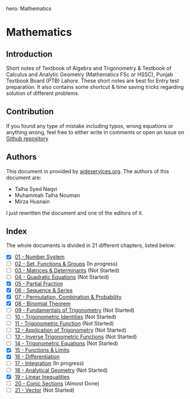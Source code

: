 hero: Mathematics

# Mathematics
## Introduction

Short notes of Textbook of Algebra and Trigonometry & Textbook of Calculus and Analytic Geometry (Mathematics FSc or HSSC), Punjab Textbook Board (PTB) Lahore. These short notes are best for Entry test preparation. It also contains some shortcut & time saving tricks regarding solution of different problems.

## Contribution
If you found any type of mistake including typos, wrong equations or anything wrong, feel free to either write in comments or open an issue on [Github repository](https://www.github.com/nmanumr/nmanumr.github.io/issues)

## Authors
This document in provided by [aideservices.org](http://aideservices.org/). The authors of this document are:

* Talha Syed Naqvi
* Muhammah Talha Nouman
* Mirza Husnain

I just rewritten the document and one of the editors of it.

## Index
The whole documents is divided in 21 different chapters, listed below:

* [x] [01 - Number System](/maths/ch01)
* [ ] [02 - Set, Functions & Groups](/maths/ch02) (In progress)
* [ ] [03 - Matrices & Determinants](/maths/ch03) (Not Started)
* [ ] [04 - Quadratic Equations](/maths/ch04) (Not Started)
* [x] [05 - Partial Fraction](/maths/ch05)
* [x] [06 - Sequence & Series](/maths/ch06)
* [x] [07 - Permutation, Combination & Probability](/maths/ch07)
* [x] [08 - Binomial Theorem](/maths/ch08)
* [ ] [09 - Fundamentals of Trigonometry](/maths/ch09) (Not Started)
* [ ] [10 - Trigonometric Identities](/maths/ch10) (Not Started)
* [ ] [11 - Trigonometric Function](/maths/ch11) (Not Started)
* [ ] [12 - Application of Trigonometry](/maths/ch12) (Not Started)
* [ ] [13 - Inverse Trigonometric Functions](/maths/ch13) (Not Started)
* [ ] [14 - Trigonometric Equations](/maths/ch14) (Not Started)
* [x] [15 - Functions & Limits](/maths/ch15)
* [x] [16 - Differentiation](/maths/ch16)
* [ ] [17 - Integration](/maths/ch17) (In progress)
* [ ] [18 - Analytical Geometry](/maths/ch18) (Not Started)
* [x] [19 - Linear Inequalities](/maths/ch19)
* [ ] [20 - Conic Sections](/maths/ch20) (Almost Done)
* [ ] [21 - Vector](/maths/ch21) (Not Started)
